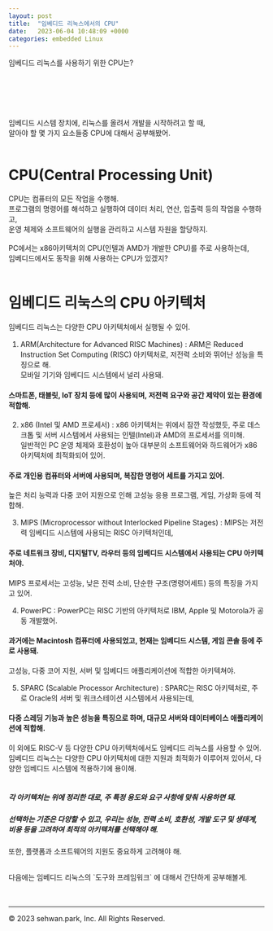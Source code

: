 ```yaml
---
layout: post
title:  "임베디드 리눅스에서의 CPU"
date:   2023-06-04 10:48:09 +0000
categories: embedded Linux
---
```

임베디드 리눅스를 사용하기 위한 CPU는?<br>
# 　

임베디드 시스템 장치에, 리눅스를 올려서 개발을 시작하려고 할 때,<br>
알아야 할 몇 가지 요소들중 CPU에 대해서 공부해봤어.<br>
<br>

# CPU(Central Processing Unit)
CPU는 컴퓨터의 모든 작업을 수행해.<br>
프로그램의 명령어를 해석하고 실행하여 데이터 처리, 연산, 입출력 등의 작업을 수행하고,<br>
운영 체제와 소프트웨어의 실행을 관리하고 시스템 자원을 할당하지.<br>
<br>
PC에서는 x86아키텍처의 CPU(인텔과 AMD가 개발한 CPU)를 주로 사용하는데,<br>
임베디드에서도 동작을 위해 사용하는 CPU가 있겠지?<br>
<br>

# 임베디드 리눅스의 CPU 아키텍처
임베디드 리눅스는 다양한 CPU 아키텍처에서 실행될 수 있어.<br>

1. ARM(Architecture for Advanced RISC Machines)
  : ARM은 Reduced Instruction Set Computing (RISC) 아키텍처로, 저전력 소비와 뛰어난 성능을 특징으로 해.<br>
  모바일 기기와 임베디드 시스템에서 널리 사용돼.<br>
  #### 스마트폰, 태블릿, IoT 장치 등에 많이 사용되며, 저전력 요구와 공간 제약이 있는 환경에 적합해.<br>

2. x86 (Intel 및 AMD 프로세서)
  : x86 아키텍처는 위에서 잠깐 작성했듯, 주로 데스크톱 및 서버 시스템에서 사용되는 인텔(Intel)과 AMD의 프로세서를 의미해.<br>
  일반적인 PC 운영 체제와 호환성이 높아 대부분의 소프트웨어와 하드웨어가 x86 아키텍처에 최적화되어 있어.<br>
  #### 주로 개인용 컴퓨터와 서버에 사용되며, 복잡한 명령어 세트를 가지고 있어.<br>
  높은 처리 능력과 다중 코어 지원으로 인해 고성능 응용 프로그램, 게임, 가상화 등에 적합해.<br>

3. MIPS (Microprocessor without Interlocked Pipeline Stages)
  : MIPS는 저전력 임베디드 시스템에 사용되는 RISC 아키텍처인데,<br>
  #### 주로 네트워크 장비, 디지털TV, 라우터 등의 임베디드 시스템에서 사용되는 CPU 아키텍처야.<br>
  MIPS 프로세서는 고성능, 낮은 전력 소비, 단순한 구조(명령어세트) 등의 특징을 가지고 있어.<br>

4. PowerPC
  : PowerPC는 RISC 기반의 아키텍처로 IBM, Apple 및 Motorola가 공동 개발했어.<br>
  #### 과거에는 Macintosh 컴퓨터에 사용되었고, 현재는 임베디드 시스템, 게임 콘솔 등에 주로 사용돼.<br>
  고성능, 다중 코어 지원, 서버 및 임베디드 애플리케이션에 적합한 아키텍쳐야.<br>

5. SPARC (Scalable Processor Architecture)
  : SPARC는 RISC 아키텍처로, 주로 Oracle의 서버 및 워크스테이션 시스템에서 사용되는데,<br>
  #### 다중 스레딩 기능과 높은 성능을 특징으로 하며, 대규모 서버와 데이터베이스 애플리케이션에 적합해.<br>

이 외에도 RISC-V 등 다양한 CPU 아키텍처에서도 임베디드 리눅스를 사용할 수 있어. <br>
임베디드 리눅스는 다양한 CPU 아키텍처에 대한 지원과 최적화가 이루어져 있어서, 다양한 임베디드 시스템에 적용하기에 용이해.<br>
<br>

##### 각 아키텍처는 위에 정리한 대로, 주 특정 용도와 요구 사항에 맞춰 사용하면 돼.<br>
##### 선택하는 기준은 다양할 수 있고, 우리는 성능, 전력 소비, 호환성, 개발 도구 및 생태계, 비용 등을 고려하여 최적의 아키텍처를 선택해야 해.<br>
또한, 플랫폼과 소프트웨어의 지원도 중요하게 고려해야 해.<br>

<br>
다음에는 임베디드 리눅스의 `도구와 프레임워크` 에 대해서 간단하게 공부해볼게.<br>
<br>
<br>

- - -
© 2023 sehwan.park, Inc. All Rights Reserved.




[jekyll-docs]: https://jekyllrb.com/docs/home
[jekyll-gh]:   https://github.com/jekyll/jekyll
[jekyll-talk]: https://talk.jekyllrb.com/
